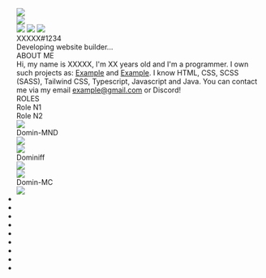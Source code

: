 <!DOCTYPE html>
<html lang="en">
    <head>
        <meta charset="UTF-8">
        <meta http-equiv="X-UA-Compatible" content="IE=edge">
        <meta name="viewport" content="width=device-width, initial-scale=1.0">
        <link rel="stylesheet" type="text/css" href="/public/styles/main.css" />
        <link rel="preconnect" href="https://fonts.googleapis.com">
        <link rel="preconnect" href="https://fonts.gstatic.com" crossorigin>
        <link rel="stylesheet" href="https://fonts.googleapis.com/css2?family=Open+Sans:wght@500;600;700&display=swap">
        <link rel="stylesheet" href="https://use.fontawesome.com/releases/v5.7.0/css/all.css" crossorigin>
        <title>My Profile Card</title>
    </head>
    <body>
        <ul class="background">
            <section>
                <div class="container">
                    <div class="profile">
                        <div class="banner"></div>
                        <div class="main-header">
                            <div class="image">
                                <div class="avatar">
                                    <img alt=" " aria-hidden="true" src="/public/avatar.png">
                                    <div class="status">
                                        <img alt=" " aria-hidden="true" src="/public/status/online.png">
                                    </div>
                                </div>
                            </div>
                            <div class="badges">
                                <!-- badges list-->
                                <img alt=" " aria-hidden="true" src="/public/badges/hypesquad_bravery.svg">
                                <img alt=" " aria-hidden="true" src="/public/badges/nitro.svg">
                                <img alt=" " aria-hidden="true" src="/public/badges/boost_1_month.svg">
                                <!-- -->
                            </div>
                        </div>
                        <div class="header">
                            <div class="username">
                                <span class="text-username">XXXXX</span><span class="text-discriminator">#1234</span>
                            </div>
                        </div>
                        <span class="text-base text-status">Developing website builder...</span>
                        <div class="divider"> </div>
                        <div class="body">
                            <div class="content">
                                <div class="about-section">
                                    <div class="title-body">ABOUT ME</div>
                                    <!-- text -->
                                    <span class="text-base">Hi, my name is XXXXX, I'm XX years old and I'm a programmer. I
                                        own such projects as: <a href="https://example.com/">Example</a> and <a
                                            href="https://example.com/">Example</a>. I know HTML, CSS, SCSS (SASS), Tailwind
                                        CSS, Typescript, Javascript and Java. You can contact me via my email
                                        <a href="mailto:example@gmail.com">example@gmail.com</a> or
                                        Discord!</span>
                                    <!-- -->
                                </div>
                                <div class="title-body">ROLES</div>
                                <div class="roles-body">
                                    <!-- roles list -->
                                    <div class="rol pink">
                                        <i class="fas fa-circle"></i>
                                        <span>Role N1</span>
                                    </div>
                                    <div class="rol green">
                                        <i class="fas fa-circle"></i>
                                        <span>Role N2</span>
                                    </div>
                                    <!-- -->
                                </div>
                                <div class="divider social-divider"> </div>
                                <div class="socials">
                                    <!-- social list -->
                                    <div class="column">
                                        <div class="platform">
                                            <img alt=" " aria-hidden="true" src="/public/platforms/github.svg">
                                            <div class="text-base platform-username">Domin-MND</div>
                                            <a href="https://github.com/Domin-MND" rel="noreferrer noopener" target="_blank">
                                                <img alt=" " aria-hidden="true" src="/public/icons/link.svg" class="connect">
                                            </a>
                                        </div>
                                        <div class="platform">
                                            <img alt=" " aria-hidden="true" src="/public/platforms/twitter.svg">
                                            <div class="text-base platform-username">Dominiff</div>
                                            <a href="https://twitter.com/Dominiff" rel="noreferrer noopener" target="_blank">
                                                <img alt=" " aria-hidden="true" src="/public/icons/link.svg" class="connect">
                                            </a>
                                        </div>
                                    </div>
                                    <div class="column">
                                        <div class="platform">
                                            <img alt=" " aria-hidden="true" src="/public/platforms/reddit.svg">
                                            <div class="text-base platform-username">Domin-MC</div>
                                            <a href="https://www.reddit.com/u/Domin-MC" rel="noreferrer noopener" target="_blank">
                                                <img alt=" " aria-hidden="true" src="/public/icons/link.svg" class="connect">
                                            </a>
                                        </div>
                                    </div>
                                    <!-- -->
                                </div>
                            </div>
                        </div>
                    </div>
                </div>
            </section>
            <li></li>
            <li></li>
            <li></li>
            <li></li>
            <li></li>
            <li></li>
            <li></li>
            <li></li>
            <li></li>
        </ul>
    </body>
</html>
